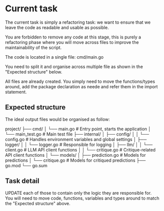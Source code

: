 # Current task
The current task is simply a refactoring task: we want to ensure that we leave the code as readable and usable as possible.

You are forbidden to remove any code at this stage, this is purely a refactoring phase where you will move across files to improve the maintainability of the script.

The code is located in a single file: cmd/main.go

You need to split it and organise across multiple file as shown in the "Expected structure" below.

All files are already created. You simply need to move the functions/types around, add the package declaration as neede and refer them in the import statement.

## Expected structure
The ideal output files would be organised as follow:

project/
├── cmd/
│   └── main.go                # Entry point, starts the application
│   └── main_test.go            # Main test file
├── internal/
│   ├── config/
│   │   └── config.go          # Handles environment variables and global settings
│   ├── logger/
│   │   └── logger.go          # Responsible for logging
│   ├── llm/
│   │   └── client.go          # LLM API client functions
│   │   └── critique.go        # Critique-related API client functions
│   └── models/
│       ├── prediction.go      # Models for predictions
│       └── critique.go        # Models for critiqued predictions
├── go.mod
└── go.sum

## Task detail

UPDATE each of those to contain only the logic they are responsible for. You will need to move code, functions, variables and types around to match the "Expected structure" above.

